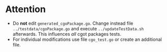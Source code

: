 # Attention

* Do **not** edit `generated_cgoPackage.go`. Change instead file `../testdata/cgoPackage.go` and execute `../updateTestData.sh` afterwards. This influences _all_ cgot packages tests.
* For individual modifications use file `cgo_test.go` or create an additional file.
